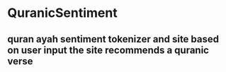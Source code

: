 # QuranicSentiment

## quran ayah sentiment tokenizer and site based on user input the site recommends a quranic verse
